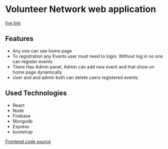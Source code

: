# Volunteer Network web application
 [live link](https://volunteernet.herokuapp.com/)

 ## Features 
 * Any one can see home page 
 * To registration any Events user must need to login. Without log in no one can register events.
 * There Has Admin panel, Admin can add new event and that show on home page dynamically
 * User and and admin both can delete users registered events.

 ## Used Technologies
 * React
 * Node
 * Firebase
 * Mongodb
 * Express
 * bootstrap
 
 [Frontend code source](https://github.com/fazlerabbidev92/volunteernetwork-client)
